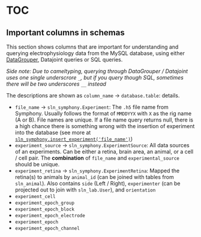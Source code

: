 # TOC


## Important columns in schemas

This section shows columns that are important for understanding and querying electrophysiology data from the MySQL database, using either [DataGrouper](DataGrouper.md), Datajoint queries or SQL queries.

*Side note: Due to cameltyping, querying through DataGrouper / Datajoint uses one single underscrore `_`, but if you query though SQL, sometimes there will be two underscores `__` instead*

The descriptions are shown as `column_name` -> `database.table`: details.

- `file_name` -> `sln_symphony.Experiment`: The  `.h5` file name from Symphony. Usually follows the format of `MMDDYYX` with `X` as the rig name (A or B). File names are unique. If a file name query returns null, there is a high chance there is something wrong with the insertion of experiment into the database (see more at [`sln_symphony.insert_experiment('file_name')`]())
- `experiment_source` -> `sln_symphony.ExperimentSource`: All data sources of an experiments. Can be either a retina, brain area, an animal, or a cell / cell pair. The **combination** of `file_name` and `experimental_source` should be unique. 
- `experiment_retina` -> `sln_symphony.ExperimentRetina`: Mapped the retina(s) to animals by `animal_id` (can be joined with tables from `sln_animal`). Also contains `side` (Left / Right), `experimenter` (can be projected out to join with `sln_lab.User`), and `orientation`
- `experiment_cell`
- `experiment_epoch_group`
- `experiment_epoch_block`
- `experiment_epoch_electrode`
- `experiment_epoch`
- `experiment_epoch_channel`